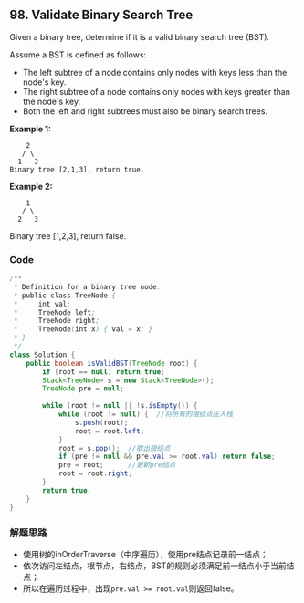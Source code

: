 ## 98. Validate Binary Search Tree

Given a binary tree, determine if it is a valid binary search tree (BST).

Assume a BST is defined as follows:

* The left subtree of a node contains only nodes with keys less than the node's key.
* The right subtree of a node contains only nodes with keys greater than the node's key.
* Both the left and right subtrees must also be binary search trees.

**Example 1:**

```
    2
   / \
  1   3
Binary tree [2,1,3], return true.
```

**Example 2:**

```
    1
   / \
  2   3
```
Binary tree [1,2,3], return false.

### Code

```java
/**
 * Definition for a binary tree node.
 * public class TreeNode {
 *     int val;
 *     TreeNode left;
 *     TreeNode right;
 *     TreeNode(int x) { val = x; }
 * }
 */
class Solution {
    public boolean isValidBST(TreeNode root) {
        if (root == null) return true;
        Stack<TreeNode> s = new Stack<TreeNode>();
        TreeNode pre = null;
        
        while (root != null || !s.isEmpty()) {
            while (root != null) {  //将所有的根结点压入栈
                s.push(root);
                root = root.left;
            } 
            root = s.pop();  //取出根结点
            if (pre != null && pre.val >= root.val) return false;
            pre = root;      //更新pre结点
            root = root.right; 
        }
        return true;
    }
}
```

### 解题思路

* 使用树的inOrderTraverse（中序遍历），使用pre结点记录前一结点；
* 依次访问左结点，根节点，右结点，BST的规则必须满足前一结点小于当前结点；
* 所以在遍历过程中，出现```pre.val >= root.val```则返回false。